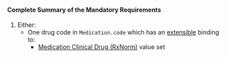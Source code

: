 #### Complete Summary of the Mandatory Requirements

1.  Either:
    -  One drug code in `Medication.code` which has an [extensible]({{site.data.fhir.path}}/terminologies.html#extensible) binding to:
        -  [Medication Clinical Drug (RxNorm)] value set
   

  [Medication Clinical Drug (RxNorm)]: ValueSet-us-core-medication-codes.html

